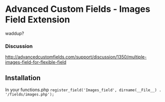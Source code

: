 Advanced Custom Fields - Images Field Extension
==============================================

waddup?

### Discussion
http://advancedcustomfields.com/support/discussion/1350/multiple-images-field-for-flexible-field

Installation
------------

In your functions.php
`register_field('Images_field', dirname(__File__) . '/fields/images.php');`
